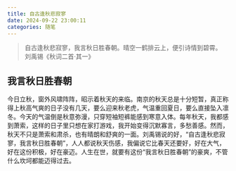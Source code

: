 ```yaml
---
title: 自古逢秋悲寂寥
date: 2024-09-22 23:00:11
categories: 随笔
---
```


> 自古逢秋悲寂寥，我言秋日胜春朝。晴空一鹤排云上，便引诗情到碧霄。 刘禹锡《秋词二首·其一》

## 我言秋日胜春朝

今日立秋，窗外风啸阵阵，昭示着秋天的来临。南京的秋天总是十分短暂，真正称得上秋高气爽的日子没有几天，要么迎来秋老虎，气温重回夏日，要么直接坠入凛冬。今天的气温倒是秋意弥漫，只穿短袖短裤能感到寒意入体。每年秋天，我都感到萧索，这样的日子里只想在家打游戏，我开始变得沉默寡言，多愁善感。然而，秋天不只是萧索和肃杀，也有晴朗和舒爽的一面。刘禹锡说的好，“自古逢秋悲寂寥，我言秋日胜春朝”，人人都说秋天伤感，我偏说它比春天还要好，好在大气，好在这份积极，好在豪迈。人生在世，就要有这份“我言秋日胜春朝”的豪爽，不管什么坎坷都能迈得过去。

